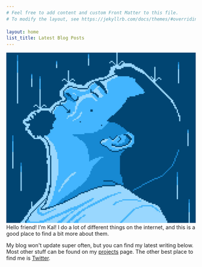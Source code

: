 ```yaml
---
# Feel free to add content and custom Front Matter to this file.
# To modify the layout, see https://jekyllrb.com/docs/themes/#overriding-theme-defaults

layout: home
list_title: Latest Blog Posts
---
```


![pixel art by Jeff Ramos @ohjefframos](/assets/andrew_pixel.jpg#float-right)
Hello friend! I'm Kal! I do a lot of different things on the internet, and this is a good place to find a bit more about them.

My blog won't update super often, but you can find my latest writing below. Most other stuff can be found on my [projects](/projects) page. The other best place to find me is [Twitter](https://twitter.com/kaldrenon).


